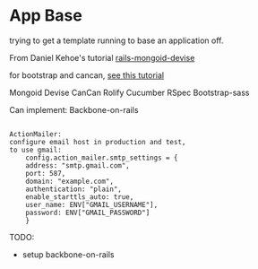App Base
===

trying to get a template running to base an application off.

From Daniel Kehoe's tutorial [rails-mongoid-devise](http://railsapps.github.com/tutorial-rails-mongoid-devise.html)

for bootstrap and cancan, [see this tutorial](http://railsapps.github.com/tutorial-rails-bootstrap-devise-cancan.html)

Mongoid
Devise
CanCan
Rolify
Cucumber
RSpec
Bootstrap-sass

Can implement:
Backbone-on-rails

<code>
ActionMailer:
configure email host in production and test,
to use gmail:
	config.action_mailer.smtp_settings = {
  	address: "smtp.gmail.com",
  	port: 587,
  	domain: "example.com",
  	authentication: "plain",
  	enable_starttls_auto: true,
  	user_name: ENV["GMAIL_USERNAME"],
  	password: ENV["GMAIL_PASSWORD"]
	}
</code>

TODO:
* setup backbone-on-rails
